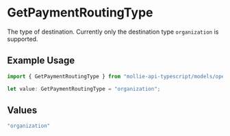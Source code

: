 # GetPaymentRoutingType

The type of destination. Currently only the destination type `organization` is supported.

## Example Usage

```typescript
import { GetPaymentRoutingType } from "mollie-api-typescript/models/operations";

let value: GetPaymentRoutingType = "organization";
```

## Values

```typescript
"organization"
```
